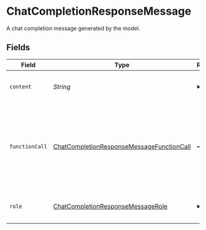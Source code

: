 # ChatCompletionResponseMessage

A chat completion message generated by the model.


## Fields

| Field                                                                                                         | Type                                                                                                          | Required                                                                                                      | Description                                                                                                   |
| ------------------------------------------------------------------------------------------------------------- | ------------------------------------------------------------------------------------------------------------- | ------------------------------------------------------------------------------------------------------------- | ------------------------------------------------------------------------------------------------------------- |
| `content`                                                                                                     | *String*                                                                                                      | :heavy_check_mark:                                                                                            | The contents of the message.                                                                                  |
| `functionCall`                                                                                                | [ChatCompletionResponseMessageFunctionCall](../../models/shared/ChatCompletionResponseMessageFunctionCall.md) | :heavy_minus_sign:                                                                                            | The name and arguments of a function that should be called, as generated by the model.                        |
| `role`                                                                                                        | [ChatCompletionResponseMessageRole](../../models/shared/ChatCompletionResponseMessageRole.md)                 | :heavy_check_mark:                                                                                            | The role of the author of this message.                                                                       |